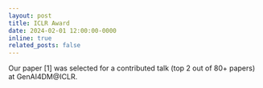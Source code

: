```yaml
---
layout: post
title: ICLR Award
date: 2024-02-01 12:00:00-0000
inline: true
related_posts: false
---
```


Our paper [1] was selected for a contributed talk (top 2 out of 80+ papers) at GenAI4DM@ICLR.